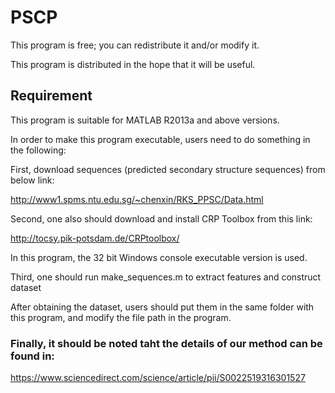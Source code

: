 # PSCP
This program is free; you can redistribute it and/or modify it.

This program is distributed in the hope that it will be useful.

## Requirement

This program is suitable for MATLAB R2013a and above versions.

In order to make this program executable, users need to do something in the following:

First, download sequences (predicted secondary structure sequences) from below link:

http://www1.spms.ntu.edu.sg/~chenxin/RKS_PPSC/Data.html

Second, one also should download and install CRP Toolbox from this link:

http://tocsy.pik-potsdam.de/CRPtoolbox/

In this program, the 32 bit Windows console executable version is used.

Third, one should run make_sequences.m to extract features and construct dataset

After obtaining the dataset, users should put them in the same folder with this program, and modify the file path in the program. 

### Finally, it should be noted taht the details of our method can be found in:

https://www.sciencedirect.com/science/article/pii/S0022519316301527


